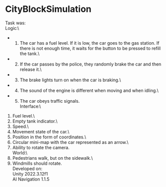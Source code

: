 # CityBlockSimulation
Task was:\
Logic:\
- 1. The car has a fuel level. If it is low, the car goes to the gas station. If there is not enough time, it waits for the button to be pressed to refill the tank.\
- 2. If the car passes by the police, they randomly brake the car and then release it.\
- 3. The brake lights turn on when the car is braking.\
- 4. The sound of the engine is different when moving and when idling.\
- 5. The car obeys traffic signals.\
Interface:\
1. Fuel level.\
2. Empty tank indicator.\
3. Speed.\
4. Movement state of the car.\
5. Position in the form of coordinates.\
6. Circular mini-map with the car represented as an arrow.\
7. Ability to rotate the camera.\
World:\
1. Pedestrians walk, but on the sidewalk.\
2. Windmills should rotate.\
Developed on:\
Unity 2022.3.12f1\
AI Navigation 1.1.5
